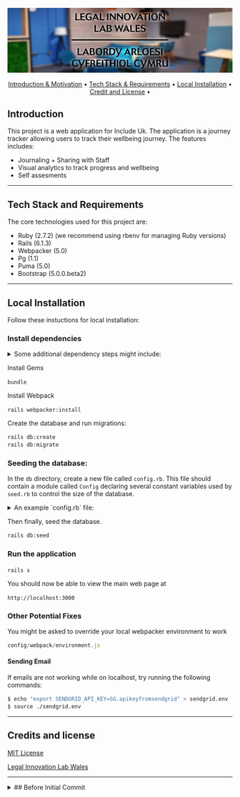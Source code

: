 <p align="center">
  <img src="logo-header-svg.jpg">
</p>

<p align="center">
  <a href="#introduction">Introduction & Motivation</a> •
  <a href="#tech-stack-and-requirements">Tech Stack & Requirements</a> •
  <a href="#local-installation">Local Installation</a> •
    <a href="#credit-and-license">Credit and License</a> •
  <br>
</p>


## Introduction

This project is a web application for Include Uk. The application is a journey tracker allowing
users to track their wellbeing journey. The features includes:
* Journaling + Sharing with Staff
* Visual analytics to track progress and wellbeing
* Self assesments
 

---

## Tech Stack and Requirements

The core technologies used for this project are:

* Ruby (2.7.2) (we recommend using rbenv for managing Ruby versions)
* Rails (6.1.3)
* Webpacker (5.0)
* Pg (1.1)
* Puma (5.0)
* Bootstrap (5.0.0.beta2)

---
## Local Installation
Follow these instuctions for local installation:

### Install dependencies
<details>
<summary>Some additional dependency steps might include:</summary>

#### Postgres

```zsh
sudo apt install postgresql postgresql-contrib`
sudo apt install libpq-dev
```
Setup postgres local db

#### Node

```zsh
sudo apt install nodejs
sudo apt install npm
sudo npm install -g npm@latest
sudo npm install --global yarn
```
</details>

Install Gems

`bundle`

Install Webpack

`rails webpacker:install`

Create the database and run migrations:

```zsh
rails db:create
rails db:migrate
```

### Seeding the database:

In the `db` directory, create a new file called `config.rb`. This file should contain a module called `Config` declaring several constant variables used by `seed.rb` to control the size of the database.

<details>
<summary>An example `config.rb` file:</summary>

```zsh
# db/config.rb
module Config
  TOTAL_USER_COUNT = 10
  WELLBEING_ASSESSMENTS_FOR_EACH_USER = 20
  JOURNAL_ENTRIES_FOR_EACH_USER = 5
  CONTACTS_FOR_EACH_USER = 5
  APPOINTMENTS_FOR_EACH_USER = 20
  PAST_APPOINTMENTS_FOR_EACH_USER = 20
  NOTES_COUNT = 100
  GOALS_FOR_EACH_USER = 10 # Half short-term, half long-term
  CRISIS_EVENTS_COUNT = 20
  CRISIS_NOTES_COUNT = 20
end
```

</details>

Then finally, seed the database.

```zsh
rails db:seed
```

### Run the application

`rails s`

You should now be able to view the main web page at

``http://localhost:3000``

### Other Potential Fixes


You might be asked to override your local webpacker environment to work

```javascript
config/webpack/environment.js
```

#### Sending Email 

If emails are not working while on localhost, try running the following commands:

```zsh
$ echo "export SENDGRID_API_KEY=SG.apikeyfromsendgrid" > sendgrid.env
$ source ./sendgrid.env
```

---


## Credits and license
[MIT License](https://github.com/Legal-Innovation-Lab-Wales/include-journey/blob/main/LICENSE)

[Legal Innovation Lab Wales](https://legaltech.wales/)


---
<details>
<summary>## Before Initial Commit</summary>

These were the steps taken to spin up the application before the initial commit.

```zsh
rbenv local 2.7.2

rails new include-journey -d=postgresql
```

update .gitignore

update gem file with devise, sassc, faker, rspec, factory_bot_rails
```zsh
bundle
rails g devise:install
````
Following this guide:

https://github.com/heartcombo/devise/wiki/How-to-Setup-Multiple-Devise-User-Models
 ```zsh
rails g devise staff
rails g devise user
```
Update routes, generate views, generate controllers, finish multi-user-model guide

 ```zsh
 rails g model Note content:text visible_to_user:boolean team_member:belongs_to user:references 

 rails g scaffold_controller Note 

 rails g model CrisisType type:string team_member:belongs_to 

 rails g model CrisisEvent additional_info:text closed:boolean closed_by:integer closed_at:datetime user:belongs_to crisis_type:belongs_to 

 rails g model CrisisNote content:text crisis_event:belongs_to team_member:belongs_to 

 rails g controller CrisisTypes; rails g controller CrisisEvents; rails g controller CrisisNotes; 

 rails g model WellbeingMetric name:string type:string team_member:belongs_to 

 rails g model WbaSelf user:belongs_to 

 rails g model WbaSelfScore value:integer priority:integer wba_self:belongs_to wellbeing_metric:belongs_to 

 rails g model WbaSelfPermission wba_self:belongs_to team_member:belongs_to 

 rails g model WbaSelfViewLog wba_self:belongs_to team_member:belongs_to 

 rails g model WbaTeamMember team_member:belongs_to user:references 

 rails g model WbaTeamMemberScore value:integer priority:integer wba_team_member:belongs_to wellbeing_metric:belongs_to 

 rails g controller WellbeingMetrics; rails g controller WbaSelves; rails g controller WbaSelfScores; rails g controller WbaSelfPermissions; rails g controller WbaSelfViewLogs; rails g controller WbaTeamMembers; rails g controller WbaTeamMemberScores;
 
 rails db:create; rails db:migrate
 ```

Setup Repo
</details>